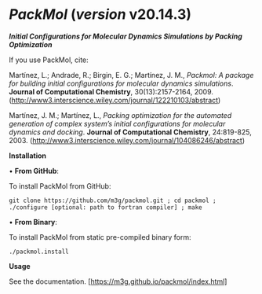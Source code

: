 # _**PackMol**_ (_version_ v20.14.3)

**_Initial Configurations for Molecular Dynamics Simulations by Packing Optimization_**

If you use PackMol, cite:

Martínez, L.; Andrade, R.; Birgin, E. G.; Martínez, J. M., _Packmol: A package for building initial configurations for molecular dynamics simulations_. **Journal of Computational Chemistry**, 30(13):2157-2164, 2009. (http://www3.interscience.wiley.com/journal/122210103/abstract)

Martínez, J. M.; Martínez, L., _Packing optimization for the automated generation of complex system’s initial configurations for molecular dynamics and docking_. **Journal of Computational Chemistry**, 24:819-825, 2003. (http://www3.interscience.wiley.com/journal/104086246/abstract)
 
**Installation**

• **From GitHub**:

To install PackMol from GitHub:

	git clone https://github.com/m3g/packmol.git ; cd packmol ; ./configure [optional: path to fortran compiler] ; make

• **From Binary**:

To install PackMol from static pre-compiled binary form:

	./packmol.install

**Usage**

See the documentation. [https://m3g.github.io/packmol/index.html]

